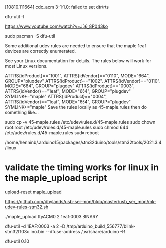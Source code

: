 [10810.111664] cdc_acm 3-1:1.0: failed to set dtr/rts

dfu-util -l


https://www.youtube.com/watch?v=J66_8P043ko

sudo pacman -S dfu-util

Some additional udev rules are needed to ensure that the maple 1eaf devices are correctly enumerated.

See your Linux documentation for details. The rules below will work for most Linux versions.

ATTRS{idProduct}=="1001", ATTRS{idVendor}=="0110", MODE="664", GROUP="plugdev"
ATTRS{idProduct}=="1002", ATTRS{idVendor}=="0110", MODE="664", GROUP="plugdev"
ATTRS{idProduct}=="0003", ATTRS{idVendor}=="1eaf", MODE="664", GROUP="plugdev" SYMLINK+="maple"
ATTRS{idProduct}=="0004", ATTRS{idVendor}=="1eaf", MODE="664", GROUP="plugdev" SYMLINK+="maple"
Save the rules locally as 45-maple.rules then do something like...

sudo cp -v 45-maple.rules /etc/udev/rules.d/45-maple.rules
sudo chown root:root /etc/udev/rules.d/45-maple.rules
sudo chmod 644 /etc/udev/rules.d/45-maple.rules
sudo reboot


/home/henninb/.arduino15/packages/stm32duino/tools/stm32tools/2021.3.4/linux

# validate the timing works for linux in the maple_upload script
upload-reset
maple_upload


https://github.com/dhylands/usb-ser-mon/blob/master/usb_ser_mon/mk-udev-rules-stm32.sh


./maple_upload ttyACM0 2 1eaf:0003 BINARY

dfu-util -d 1EAF:0003 -a 2 -D /tmp/arduino_build_556777/blink-stm32f103c.ino.bin --dfuse-address /usr/share/arduino -R

dfu-util 0.10
